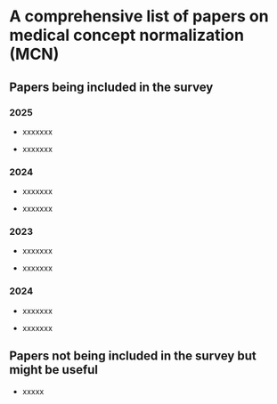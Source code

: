 # A comprehensive list of papers on medical concept normalization (MCN)

## Papers being included in the survey 

### 2025
- xxxxxxx

- xxxxxxx

### 2024
- xxxxxxx

- xxxxxxx

### 2023
- xxxxxxx

- xxxxxxx

### 2024
- xxxxxxx

- xxxxxxx



## Papers not being included in the survey but might be useful 
- xxxxx
